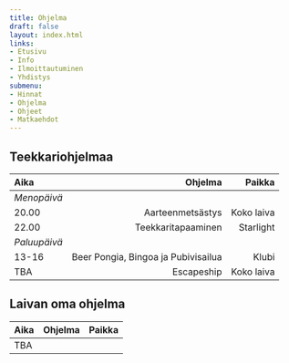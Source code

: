 ```yaml
---
title: Ohjelma
draft: false
layout: index.html
links:
- Etusivu
- Info
- Ilmoittautuminen
- Yhdistys
submenu:
- Hinnat
- Ohjelma
- Ohjeet
- Matkaehdot
---
```


## Teekkariohjelmaa
| Aika | Ohjelma | Paikka |
|:---------|------:|-------------:|
| _Menopäivä_ |
| 20.00 | Aarteenmetsästys | Koko laiva |
| 22.00 | Teekkaritapaaminen | Starlight |
| _Paluupäivä_ |
| 13-16 | Beer Pongia, Bingoa ja Pubivisailua | Klubi |
| TBA | Escapeship | Koko laiva |


## Laivan oma ohjelma
| Aika | Ohjelma | Paikka |
|:---------|------:|-------------:|
| TBA
